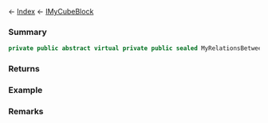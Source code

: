 ← [Index](Api-Index) ← [IMyCubeBlock](VRage.Game.ModAPI.Ingame.IMyCubeBlock)

### Summary

```csharp
private public abstract virtual private public sealed MyRelationsBetweenPlayerAndBlock GetUserRelationToOwner
```

### Returns

### Example

### Remarks

